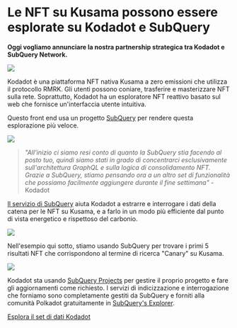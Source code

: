# Le NFT su Kusama possono essere esplorate su Kodadot e SubQuery

**Oggi vogliamo annunciare la nostra partnership strategica tra Kodadot e SubQuery Network.**

![](https://miro.medium.com/max/1400/1*Y4kdG9uEoxrySzb19QKxPg.gif)

Kodadot è una piattaforma NFT nativa Kusama a zero emissioni che utilizza il protocollo RMRK. Gli utenti possono coniare, trasferire e masterizzare NFT sulla rete. Soprattutto, Kodadot ha un esploratore NFT reattivo basato sul web che fornisce un'interfaccia utente intuitiva.

Questo front end usa un progetto [SubQuery](https://explorer.subquery.network/subquery/vikiival/magick) per rendere questa esplorazione più veloce.

![](https://miro.medium.com/max/1400/0*3TdpXjj1iwGNdA3n)

> _"All'inizio ci siamo resi conto di quanto la SubQuery stia facendo al posto tuo, quindi siamo stati in grado di concentrarci esclusivamente sull'architettura GraphQL e sulla logica di consolidamento NFT. Grazie a SubQuery, stiamo pensando ora a un altro set di funzionalità che possiamo facilmente aggiungere durante il fine settimana"_ - Kodadot

[Il servizio di SubQuery](https://subquery.network/) aiuta Kodadot a estrarre e interrogare i dati della catena per le NFT su Kusama, e a farlo in un modo più efficiente dal punto di vista energetico e rispettoso del carbonio.

![](https://miro.medium.com/max/1400/0*AocvCHVWMsGtH1Oz)

Nell'esempio qui sotto, stiamo usando SubQuery per trovare i primi 5 risultati NFT che corrispondono al termine di ricerca "Canary" su Kusama.

![](https://miro.medium.com/max/1400/0*QTzLpC0D-pYWDngZ)

Kodadot sta usando [SubQuery Projects](https://project.subquery.network/) per gestire il proprio progetto e fare gli aggiornamenti come richiesto. I servizi di indicizzazione e interrogazione che forniamo sono completamente gestiti da SubQuery e forniti alla comunità Polkadot gratuitamente in [SubQuery's Explorer](https://explorer.subquery.network/).

[Esplora il set di dati Kodadot](https://explorer.subquery.network/subquery/vikiival/magick)
